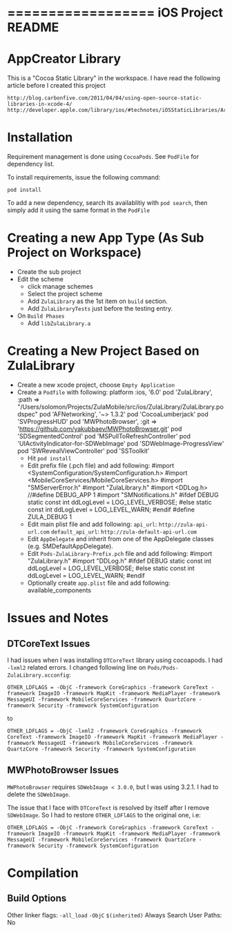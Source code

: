 ==================
iOS Project README
==================

AppCreator Library
==================

This is a "Cocoa Static Library" in the workspace. I have read the following article before I created this project

    http://blog.carbonfive.com/2011/04/04/using-open-source-static-libraries-in-xcode-4/
    http://developer.apple.com/library/ios/#technotes/iOSStaticLibraries/Articles/creating.html

Installation
============

Requirement management is done using `CocoaPods`. See `PodFile` for dependency list.

To install requirements, issue the following command:

    pod install

To add a new dependency, search its availablitiy with `pod search`, then simply add it using the same format in the `PodFile` 

Creating a new App Type (As Sub Project on Workspace)
=====================================================

  * Create the sub project
  * Edit the scheme 
    * click manage schemes
    * Select the project scheme
    * Add `ZulaLibrary` as the 1st item on `build` section.
    * Add `ZulaLibraryTests` just before the testing entry.
  * On `Build Phases`
    * Add `libZulaLibrary.a`

Creating a New Project Based on ZulaLibrary
===========================================

  * Create a new xcode project, choose `Empty Application`
  * Create a `Podfile` with following:
        platform :ios, '6.0'
        pod 'ZulaLibrary', :path => "/Users/solomon/Projects/ZulaMobile/src/ios/ZulaLibrary/ZulaLibrary.podspec"
        pod 'AFNetworking', '~> 1.3.2'
        pod 'CocoaLumberjack'
        pod 'SVProgressHUD'
        pod 'MWPhotoBrowser', :git => 'https://github.com/yakubbaev/MWPhotoBrowser.git'
        pod 'SDSegmentedControl'
        pod 'MSPullToRefreshController'
        pod 'UIActivityIndicator-for-SDWebImage'
        pod 'SDWebImage-ProgressView'
        pod 'SWRevealViewController'
        pod 'SSToolkit'
    * Hit `pod install`
    * Edit prefix file (.pch file) and add following:
        #import <SystemConfiguration/SystemConfiguration.h>
        #import <MobileCoreServices/MobileCoreServices.h>
        #import "SMServerError.h"
        #import "ZulaLibrary.h"
        #import <DDLog.h>
        //#define DEBUG_APP 1
        #import "SMNotifications.h"
        #ifdef DEBUG
          static const int ddLogLevel = LOG_LEVEL_VERBOSE;
        #else
          static const int ddLogLevel = LOG_LEVEL_WARN;
        #endif
        #define ZULA_DEBUG 1
    * Edit main plist file and add following:
        `api_url`: `http://zula-api-url.com`
        `default_api_url`: `http://zula-default-api-url.com`
    * Edit `AppDelegate` and inherit from one of the AppDelegate classes (e.g. SMDefaultAppDelegate).
    * Edit `Pods-ZulaLibrary-Prefix.pch` file and add following:
        #import "ZulaLibrary.h"
        #import "DDLog.h"
        #ifdef DEBUG
          static const int ddLogLevel = LOG_LEVEL_VERBOSE;
        #else
          static const int ddLogLevel = LOG_LEVEL_WARN;
        #endif
    * Optionally create `app.plist` file and add following:
        <?xml version="1.0" encoding="UTF-8"?>
        <!DOCTYPE plist PUBLIC "-//Apple//DTD PLIST 1.0//EN" "http://www.apple.com/DTDs/PropertyList-1.0.dtd">
        <plist version="1.0">
        <dict>
          <key>available_components</key>
          <array/>
        </dict>
        </PLISTst>

Issues and Notes
================

DTCoreText Issues
-----------------

I had issues when I was installing `DTCoreText` library using cocoapods. I had `-lxml2` related errors. I changed following line on `Pods/Pods-ZulaLibrary.xcconfig`:

    OTHER_LDFLAGS = -ObjC -framework CoreGraphics -framework CoreText -framework ImageIO -framework MapKit -framework MediaPlayer -framework MessageUI -framework MobileCoreServices -framework QuartzCore -framework Security -framework SystemConfiguration

to

    OTHER_LDFLAGS = -ObjC -lxml2 -framework CoreGraphics -framework CoreText -framework ImageIO -framework MapKit -framework MediaPlayer -framework MessageUI -framework MobileCoreServices -framework QuartzCore -framework Security -framework SystemConfiguration

MWPhotoBrowser Issues
---------------------

`MWPhotoBrowser` requires `SDWebImage < 3.0.0`, but I was using 3.2.1. I had to delete the `SDWebImage`.

The issue that I face with `DTCoreText` is resolved by itself after I remove `SDWebImage`. So I had to restore `OTHER_LDFlAGS` to the original one, i.e:

    OTHER_LDFLAGS = -ObjC -framework CoreGraphics -framework CoreText -framework ImageIO -framework MapKit -framework MediaPlayer -framework MessageUI -framework MobileCoreServices -framework QuartzCore -framework Security -framework SystemConfiguration

Compilation 
===========

Build Options
-------------

Other linker flags: `-all_load` `-ObjC` `$(inherited)`
Always Search User Paths: No
